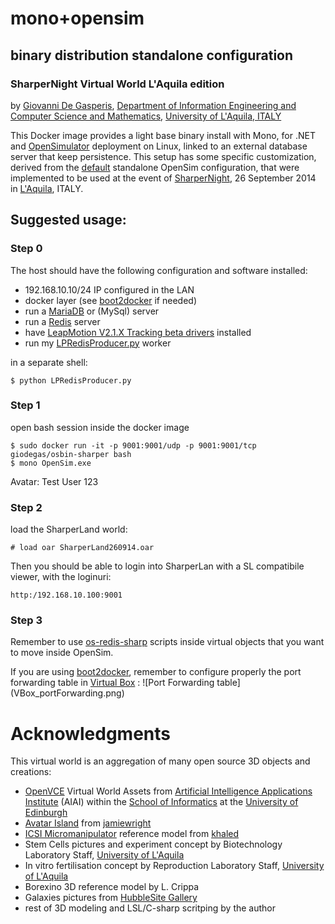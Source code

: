 # mono+opensim
## binary distribution standalone configuration
### SharperNight Virtual World L'Aquila edition

by [Giovanni De Gasperis](http://about.me/giodegas), [Department of Information Engineering and Computer Science and Mathematics](http://www.disim.univaq.it), [University of L'Aquila, ITALY](http://www.univaq.it)


This Docker image provides a light base binary install with Mono, for .NET and [OpenSimulator](http://opensimulator.org) deployment on Linux, linked to an external database server that keep persistence.
This setup has some specific customization, derived from the [default](http://opensimulator.org/wiki/Configuration) standalone OpenSim configuration, that were implemented to be used at the event of [SharperNight](http://sharper-night.lngs.infn.it), 26 September 2014 in [L'Aquila](http://en.wikipedia.org/wiki/L%27Aquila), ITALY.

## Suggested usage:

### Step 0

The host should have the following configuration and software installed:
* 192.168.10.10/24 IP configured in the LAN
* docker layer (see [boot2docker](http://boot2docker.io) if needed)
* run a [MariaDB](http://mariadb.org) or (MySql) server
* run a [Redis](http://redis.io) server
* have [LeapMotion V2.1.X Tracking beta drivers](http://developer.leapmotion.com) installed
* run my [LPRedisProducer.py](LPRedisProducer.py) worker

in a separate shell:

    $ python LPRedisProducer.py


### Step 1 
open bash session inside the docker image

    $ sudo docker run -it -p 9001:9001/udp -p 9001:9001/tcp giodegas/osbin-sharper bash
    $ mono OpenSim.exe

Avatar: Test User 123


### Step 2 
load the SharperLand world:

    # load oar SharperLand260914.oar

Then you should be able to login into SharperLan with a SL compatibile viewer, with the loginuri:

    http:/192.168.10.100:9001

### Step 3

Remember to use [os-redis-sharp](http://github.com/giodegas/os-redis-sharp) scripts inside virtual objects that you want to move inside OpenSim.

If you are using [boot2docker](http://boot2docker.io), remember to configure properly the port forwarding table in [Virtual Box](http://www.virtualbox.org) :
![Port Forwarding table]
(VBox_portForwarding.png)
 
# Acknowledgments

This virtual world is an aggregation of many open source 3D objects and creations:
* [OpenVCE](http://openvce.net/vwassets) Virtual World Assets from  [Artificial Intelligence Applications Institute](http://www.aiai.ed.ac.uk) (AIAI) within the [School of Informatics](http://www.ed.ac.uk/schools-departments/informatics) at the [University of Edinburgh](http://www.ed.ac.uk)
* [Avatar Island](http://opensim-creations.com/2013/01/18/avatar-island-oar) from [jamiewright](http://opensim-creations.com/members/jamiewright/profile)
* [ICSI Micromanipulator](http://3dwarehouse.sketchup.com/model.html?id=17b0630d20eb15a74e8b7b742c3e7534) reference model from [khaled](http://3dwarehouse.sketchup.com/user.html?id=0829849543039218507554165)
* Stem Cells pictures and experiment concept by Biotechnology Laboratory Staff, [University of L'Aquila](http://www.univaq.it)
* In vitro fertilisation concept by Reproduction Laboratory Staff, [University of L'Aquila](http://www.univaq.it)
* Borexino 3D reference model by L. Crippa
* Galaxies pictures from [HubbleSite Gallery](http://hubblesite.org)
* rest of 3D modeling and LSL/C-sharp scritping by the author
